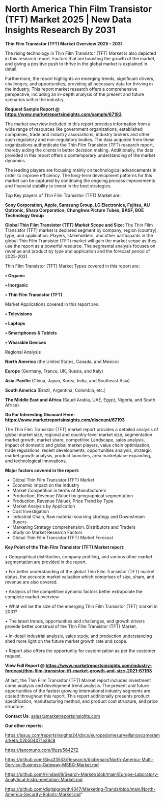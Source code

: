 # North America Thin Film Transistor (TFT) Market 2025 | New Data Insights Research By 2031

<Strong> Thin Film Transistor (TFT) Market Overview 2025 - 2031</strong>

The rising technology in Thin Film Transistor (TFT) Market is also depicted in this research report. Factors that are boosting the growth of the market, and giving a positive push to thrive in the global market is explained in detail.

Furthermore, the report highlights on emerging trends, significant drivers, challenges, and opportunities, providing all necessary data for thriving in the industry. This report market research offers a comprehensive perspective, including an in-depth analysis of the present and future scenarios within the industry.

<strong>Request Sample Report @ <a href=https://www.marketreportsinsights.com/sample/67193>https://www.marketreportsinsights.com/sample/67193</a></strong>

The market overview included in this report provides information from a wide range of resources like government organizations, established companies, trade and industry associations, industry brokers and other such regulatory and non-regulatory bodies. The data acquired from these organizations authenticate the Thin Film Transistor (TFT) research report, thereby aiding the clients in better decision making. Additionally, the data provided in this report offers a contemporary understanding of the market dynamics.

The leading players are focusing mainly on technological advancements in order to improve efficiency. The long-term development patterns for this market can be captured by continuing the ongoing process improvements and financial stability to invest in the best strategies.

Top Key players of Thin Film Transistor (TFT) Market are:

<strong>Sony Corporation, Apple, Samsung Group, LG Electronics, Fujitsu, AU Optronic, Sharp Corporation, Chunghwa Picture Tubes, BASF, BOE Technology Group</strong>

<strong><b>Global Thin Film Transistor (TFT) Market Scope and Size:</b></strong>
The Thin Film Transistor (TFT) market is declared segment by company, region (country), type, and application. Players, stakeholders, and other participants in the global Thin Film Transistor (TFT) market will gain the market scope as they use the report as a powerful resource. The segmental analysis focuses on revenue and product by type and application and the forecast period of 2025-2031.

Thin Film Transistor (TFT) Market Types covered in this report are:

<strong>• Organic

• Inorganic

• Thin Film Transistor (TFT)</strong>

Market Applications covered in this report are:

<strong>• Televisions

• Laptops

• Smartphones & Tablets

• Wearable Devices</strong> 

Regional Analysis

<strong>North America</strong> (the United States, Canada, and Mexico)

<strong>Europe</strong> (Germany, France, UK, Russia, and Italy)

<strong>Asia-Pacific</strong> (China, Japan, Korea, India, and Southeast Asia)

<strong>South America</strong> (Brazil, Argentina, Colombia, etc.)

<strong>The Middle East and Africa</strong> (Saudi Arabia, UAE, Egypt, Nigeria, and South Africa)

<strong>Go For Interesting Discount Here: <a href=https://www.marketreportsinsights.com/discount/67193>https://www.marketreportsinsights.com/discount/67193</a></strong>

The Thin Film Transistor (TFT) market report provides a detailed analysis of global market size, regional and country-level market size, segmentation market growth, market share, competitive Landscape, sales analysis, impact of domestic and global market players, value chain optimization, trade regulations, recent developments, opportunities analysis, strategic market growth analysis, product launches, area marketplace expanding, and technological innovations.

<strong><b>Major factors covered in the report:</b></strong>
<ul>
  <li>Global Thin Film Transistor (TFT) Market </li>
  <li>Economic Impact on the Industry</li>
  <li>Market Competition in terms of Manufacturers</li>
  <li>Production, Revenue (Value) by geographical segmentation</li>
  <li>Production, Revenue (Value), Price Trend by Type</li>
  <li>Market Analysis by Application</li>
  <li>Cost Investigation</li>
  <li>Industrial Chain, Raw material sourcing strategy and Downstream Buyers</li>
  <li>Marketing Strategy comprehension, Distributors and Traders</li>
  <li>Study on Market Research Factors</li>
  <li>Global Thin Film Transistor (TFT) Market Forecast</li>
</ul>

<strong><b>Key Point of the Thin Film Transistor (TFT) Market report:</b></strong>

• Geographical distribution, company profiling, and various other market segmentation are provided in the report.

• For better understanding of the global Thin Film Transistor (TFT) market status, the accurate market valuation which comprises of size, share, and revenue are also covered.

• Analysis of the competitive dynamic factors better extrapolate the complete market overview

• What will be the size of the emerging Thin Film Transistor (TFT) market in 2031?

• The latest trends, opportunities and challenges, and growth drivers provide better construal of the Thin Film Transistor (TFT) Market.

• In-detail industrial analysis, sales study, and production understanding shed more light on the future market growth rate and scope.

• Report also offers the opportunity for customization as per the customer request.

<strong><b>View Full Report @ <a href=https://www.marketreportsinsights.com/industry-forecast/thin-film-transistor-tft-market-growth-and-size-2021-67193>https://www.marketreportsinsights.com/industry-forecast/thin-film-transistor-tft-market-growth-and-size-2021-67193</a></b></strong>


At last, the Thin Film Transistor (TFT) Market report includes investment come analysis and development trend analysis. The present and future opportunities of the fastest growing international industry segments are coated throughout this report. This report additionally presents product specification, manufacturing method, and product cost structure, and price structure.

<strong>Contact Us:</strong>
sales@marketreportsinsights.com

<strong>Our other reports:</strong>

<a href=https://issuu.com/reportsinsights24/docs/europedomesurveillancecameramarketa_02b504071a28c9>https://issuu.com/reportsinsights24/docs/europedomesurveillancecameramarketa_02b504071a28c9</a>

<a href=https://tanomuno.com/illust/564272>https://tanomuno.com/illust/564272</a>

<a href=https://github.com/Siya23553/Research/blob/main/North-America-Multi-Service-Business-Gateway-MSBG-Market.md>https://github.com/Siya23553/Research/blob/main/North-America-Multi-Service-Business-Gateway-MSBG-Market.md</a>

<a href=https://github.com/Hindavii9/Search-Market/blob/main/Europe-Laboratory-Analytical-Instrumentation-Market.md>https://github.com/Hindavii9/Search-Market/blob/main/Europe-Laboratory-Analytical-Instrumentation-Market.md</a>

<a href=https://github.com/digitalgrowth4347/Marketing-Trands/blob/main/North-America-Security-Robots-Market.md>https://github.com/digitalgrowth4347/Marketing-Trands/blob/main/North-America-Security-Robots-Market.md</a>"
